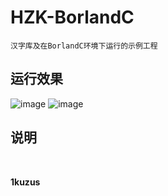 # HZK-BorlandC
`汉字库及在BorlandC环境下运行的示例工程`

## 运行效果
![image](https://github.com/1kuzus/HZK-BorlandC/blob/main/img/1.png)
![image](https://github.com/1kuzus/HZK-BorlandC/blob/main/img/2.png)

## 说明

<br>

**1kuzus**
